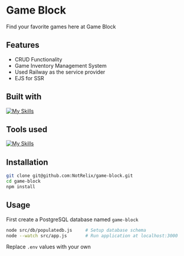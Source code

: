 # Game Block
Find your favorite games here at Game Block

## Features
- CRUD Functionality
- Game Inventory Management System
- Used Railway as the service provider
- EJS for SSR

## Built with
[![My Skills](https://skillicons.dev/icons?i=css,js)](https://skillicons.dev)

## Tools used
[![My Skills](https://skillicons.dev/icons?i=nodejs,express,postgresql)](https://skillicons.dev)

## Installation
```bash
git clone git@github.com:NotRelix/game-block.git
cd game-block
npm install
```

## Usage
First create a PostgreSQL database named `game-block`
```bash
node src/db/populatedb.js     # Setup database schema
node --watch src/app.js       # Run application at localhost:3000
```
Replace `.env` values with your own
